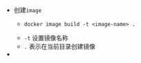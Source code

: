 - 创建`image`
	- ```docker
	  docker image build -t <image-name> .
	  ```
	- `-t` 设置镜像名称
	- `.` 表示在当前目录创建镜像
-